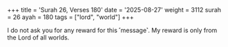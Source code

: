 +++
title = 'Surah 26, Verses 180'
date = '2025-08-27'
weight = 3112
surah = 26
ayah = 180
tags = ["lord", "world"]
+++

I do not ask you for any reward for this ˹message˺. My reward is only from the Lord of all worlds.
